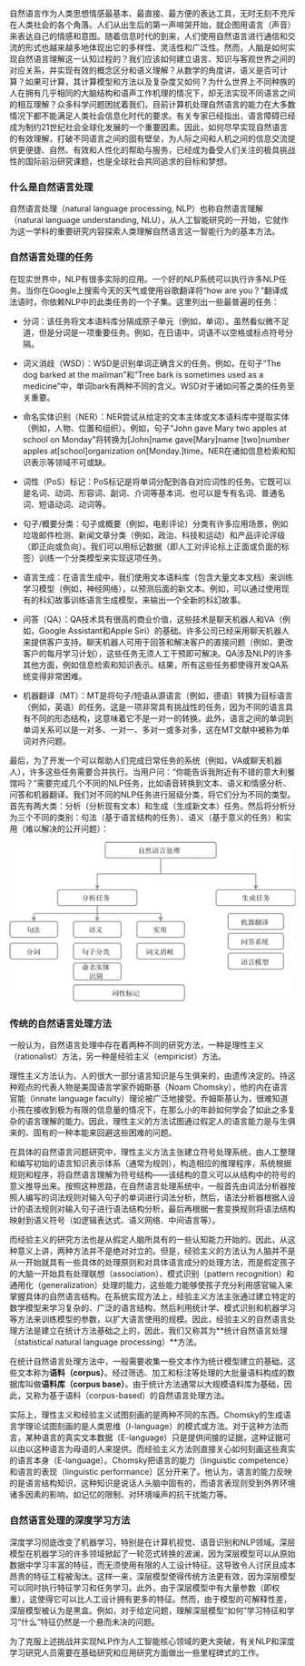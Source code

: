 自然语言作为人类思想情感最基本、最直接、最方便的表达工具，无时无刻不充斥在人类社会的各个角落。人们从出生后的第一声啼哭开始，就企图用语言（声音）来表达自己的情感和意图。随着信息时代的到来，人们使用自然语言进行通信和交流的形式也越来越多地体现出它的多样性、灵活性和广泛性。然而，人脑是如何实现自然语言理解这一认知过程的？我们应该如何建立语言、知识与客观世界之间的对应关系，并实现有效的概念区分和语义理解？从数学的角度讲，语义是否可计算？如果可计算，其计算模型和方法以及复杂度又如何？为什么世界上不同种族的人在拥有几乎相同的大脑结构和语声工作机理的情况下，却无法实现不同语言之间的相互理解？众多科学问题困扰着我们，目前计算机处理自然语言的能力在大多数情况下都不能满足人类社会信息化时代的要求。有关专家已经指出，语言障碍已经成为制约21世纪社会全球化发展的一个重要因素。因此，如何尽早实现自然语言的有效理解，打破不同语言之间的固有壁垒，为人际之间和人机之间的信息交流提供更便捷、自然、有效和人性化的帮助与服务，已经成为备受人们关注的极具挑战性的国际前沿研究课题，也是全球社会共同追求的目标和梦想。

### 什么是自然语言处理

自然语言处理（natural language processing, NLP）也称自然语言理解（natural language understanding, NLU），从人工智能研究的一开始，它就作为这一学科的重要研究内容探索人类理解自然语言这一智能行为的基本方法。

### 自然语言处理的任务

在现实世界中，NLP有很多实际的应用。一个好的NLP系统可以执行许多NLP任务。当你在Google上搜索今天的天气或使用谷歌翻译将“how are you？”翻译成法语时，你依赖NLP中的此类任务的一个子集。这里列出一些最普遍的任务：

- 分词：该任务将文本语料库分隔成原子单元（例如，单词）。虽然看似微不足道，但是分词是一项重要任务。例如，在日语中，词语不以空格或标点符号分隔。

- 词义消歧（WSD）：WSD是识别单词正确含义的任务。例如，在句子“The dog barked at the mailman”和“Tree bark is sometimes used as a medicine”中，单词bark有两种不同的含义。WSD对于诸如问答之类的任务至关重要。

- 命名实体识别（NER）：NER尝试从给定的文本主体或文本语料库中提取实体（例如，人物、位置和组织）。例如，句子“John gave Mary two apples at school on Monday”将转换为[John]name gave[Mary]name [two]number apples at[school]organization on[Monday.]time。NER在诸如信息检索和知识表示等领域不可或缺。

- 词性（PoS）标记：PoS标记是将单词分配到各自对应词性的任务。它既可以是名词、动词、形容词、副词、介词等基本词、也可以是专有名词、普通名词、短语动词、动词等。

- 句子/概要分类：句子或概要（例如，电影评论）分类有许多应用场景，例如垃圾邮件检测、新闻文章分类（例如，政治、科技和运动）和产品评论评级（即正向或负向）。我们可以用标记数据（即人工对评论标上正面或负面的标签）训练一个分类模型来实现这项任务。

- 语言生成：在语言生成中，我们使用文本语料库（包含大量文本文档）来训练学习模型（例如，神经网络），以预测后面的新文本。例如，可以通过使用现有的科幻故事训练语言生成模型，来输出一个全新的科幻故事。

- 问答（QA）：QA技术具有很高的商业价值，这些技术是聊天机器人和VA（例如，Google Assistant和Apple Siri）的基础。许多公司已经采用聊天机器人来提供客户支持。聊天机器人可用于回答和解决客户的直接问题（例如，更改客户的每月学习计划），这些任务无须人工干预即可解决。QA涉及NLP的许多其他方面，例如信息检索和知识表示。结果，所有这些任务都使得开发QA系统变得非常困难。

- 机器翻译（MT）：MT是将句子/短语从源语言（例如，德语）转换为目标语言（例如，英语）的任务。这是一项非常具有挑战性的任务，因为不同的语言具有不同的形态结构，这意味着它不是一对一的转换。此外，语言之间的单词到单词关系可以是一对多、一对一、多对一或多对多，这在MT文献中被称为单词对齐问题。

最后，为了开发一个可以帮助人们完成日常任务的系统（例如，VA或聊天机器人），许多这些任务需要合并执行。当用户问：“你能告诉我附近有不错的意大利餐馆吗？”需要完成几个不同的NLP任务，比如语音转换到文本、语义和情感分析、问答和机器翻译。我们对不同的NLP任务进行层级分类，将它们分为不同的类型。首先有两大类：分析（分析现有文本）和生成（生成新文本）任务。然后将分析分为三个不同的类别：句法（基于语言结构的任务）、语义（基于意义的任务）和实用（难以解决的公开问题）：

![img](NLP简介/1.png)

### 传统的自然语言处理方法

一般认为，自然语言处理中存在着两种不同的研究方法，一种是理性主义（rationalist）方法，另一种是经验主义（empiricist）方法。

理性主义方法认为，人的很大一部分语言知识是与生俱来的，由遗传决定的。持这种观点的代表人物是美国语言学家乔姆斯基（Noam Chomsky），他的内在语言官能（innate language faculty）理论被广泛地接受。乔姆斯基认为，很难知道小孩在接收到极为有限的信息量的情况下，在那么小的年龄如何学会了如此之多复杂的语言理解的能力。因此，理性主义的方法试图通过假定人的语言能力是与生俱来的、固有的一种本能来回避这些困难的问题。

在具体的自然语言问题研究中，理性主义方法主张建立符号处理系统，由人工整理和编写初始的语言知识表示体系（通常为规则），构造相应的推理程序，系统根据规则和程序，将自然语言理解为符号结构——该结构的意义可以从结构中的符号的意义推导出来。按照这种思路，在自然语言处理系统中，一般首先由词法分析器按照人编写的词法规则对输入句子的单词进行词法分析，然后，语法分析器根据人设计的语法规则对输入句子进行语法结构分析，最后再根据一套变换规则将语法结构映射到语义符号（如逻辑表达式、语义网络、中间语言等）。

而经验主义的研究方法也是从假定人脑所具有的一些认知能力开始的。因此，从这种意义上讲，两种方法并不是绝对对立的。但是，经验主义的方法认为人脑并不是从一开始就具有一些具体的处理原则和对具体语言成分的处理方法，而是假定孩子的大脑一开始具有处理联想（association）、模式识别（pattern recognition）和通用化（generalization）处理的能力，这些能力能够使孩子充分利用感官输入来掌握具体的自然语言结构。在系统实现方法上，经验主义方法主张通过建立特定的数学模型来学习复杂的、广泛的语言结构，然后利用统计学、模式识别和机器学习等方法来训练模型的参数，以扩大语言使用的规模。因此，经验主义的自然语言处理方法是建立在统计方法基础之上的，因此，我们又称其为**统计自然语言处理（statistical natural language processing）**方法。

在统计自然语言处理方法中，一般需要收集一些文本作为统计模型建立的基础，这些文本称为**语料（corpus）**。经过筛选、加工和标注等处理的大批量语料构成的数据库叫做**语料库（corpus base）**。由于统计方法通常以大规模语料库为基础，因此，又称为基于语料（corpus-based）的自然语言处理方法。

实际上，理性主义和经验主义试图刻画的是两种不同的东西。Chomsky的生成语言学理论试图刻画的是人类思维（I-language）的模式或方法。对于这种方法而言，某种语言的真实文本数据（E-language）只是提供间接的证据，这种证据可以由以这种语言为母语的人来提供。而经验主义方法则直接关心如何刻画这些真实的语言本身（E-language）。Chomsky把语言的能力（linguistic competence）和语言的表现（linguistic performance）区分开来了。他认为，语言的能力反映的是语言结构知识，这种知识是说话人头脑中固有的，而语言表现则受到外界环境诸多因素的影响，如记忆的限制、对环境噪声的抗干扰能力等。

### 自然语言处理的深度学习方法

深度学习彻底改变了机器学习，特别是在计算机视觉、语音识别和NLP领域。深层模型在机器学习的许多领域掀起了一轮范式转换的波澜，因为深层模型可以从原始数据中学习丰富的特征，而无须使用有限的人工设计特征。这导致令人讨厌且成本昂贵的特征工程被淘汰。这样一来，深层模型使得传统方法更有效，因为深层模型可以同时执行特征学习和任务学习。此外，由于深层模型中有大量参数（即权重），这使得它可以比人工设计拥有更多的特征。然而，由于模型的可解释性差，深层模型被认为是黑盒。例如，对于给定问题，理解深层模型“如何”学习特征和学习“什么”特征仍然是一个悬而未决的问题。

为了克服上述挑战并实现NLP作为人工智能核心领域的更大突破，有关NLP和深度学习研究人员需要在基础研究和应用研究方面做出一些里程碑式的工作。